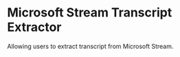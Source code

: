 # Microsoft Stream Transcript Extractor

Allowing users to extract transcript from Microsoft Stream.

